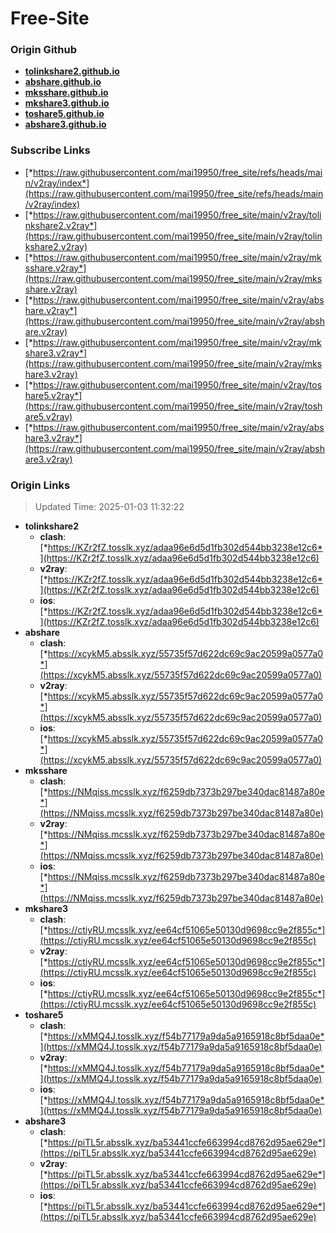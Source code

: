 # Free-Site

### Origin Github

- [**tolinkshare2.github.io**](https://github.com/tolinkshare2/tolinkshare2.github.io)
- [**abshare.github.io**](https://github.com/abshare/abshare.github.io)
- [**mksshare.github.io**](https://github.com/mksshare/mksshare.github.io)
- [**mkshare3.github.io**](https://github.com/mkshare3/mkshare3.github.io)
- [**toshare5.github.io**](https://github.com/toshare5/toshare5.github.io)
- [**abshare3.github.io**](https://github.com/abshare3/abshare3.github.io)

### Subscribe Links

- [*https://raw.githubusercontent.com/mai19950/free_site/refs/heads/main/v2ray/index*](https://raw.githubusercontent.com/mai19950/free_site/refs/heads/main/v2ray/index)
- [*https://raw.githubusercontent.com/mai19950/free_site/main/v2ray/tolinkshare2.v2ray*](https://raw.githubusercontent.com/mai19950/free_site/main/v2ray/tolinkshare2.v2ray)
- [*https://raw.githubusercontent.com/mai19950/free_site/main/v2ray/mksshare.v2ray*](https://raw.githubusercontent.com/mai19950/free_site/main/v2ray/mksshare.v2ray)
- [*https://raw.githubusercontent.com/mai19950/free_site/main/v2ray/abshare.v2ray*](https://raw.githubusercontent.com/mai19950/free_site/main/v2ray/abshare.v2ray)
- [*https://raw.githubusercontent.com/mai19950/free_site/main/v2ray/mkshare3.v2ray*](https://raw.githubusercontent.com/mai19950/free_site/main/v2ray/mkshare3.v2ray)
- [*https://raw.githubusercontent.com/mai19950/free_site/main/v2ray/toshare5.v2ray*](https://raw.githubusercontent.com/mai19950/free_site/main/v2ray/toshare5.v2ray)
- [*https://raw.githubusercontent.com/mai19950/free_site/main/v2ray/abshare3.v2ray*](https://raw.githubusercontent.com/mai19950/free_site/main/v2ray/abshare3.v2ray)

### Origin Links

> Updated Time: 2025-01-03 11:32:22

- **tolinkshare2**
  - **clash**: [*https://KZr2fZ.tosslk.xyz/adaa96e6d5d1fb302d544bb3238e12c6*](https://KZr2fZ.tosslk.xyz/adaa96e6d5d1fb302d544bb3238e12c6)
  - **v2ray**: [*https://KZr2fZ.tosslk.xyz/adaa96e6d5d1fb302d544bb3238e12c6*](https://KZr2fZ.tosslk.xyz/adaa96e6d5d1fb302d544bb3238e12c6)
  - **ios**: [*https://KZr2fZ.tosslk.xyz/adaa96e6d5d1fb302d544bb3238e12c6*](https://KZr2fZ.tosslk.xyz/adaa96e6d5d1fb302d544bb3238e12c6)
- **abshare**
  - **clash**: [*https://xcykM5.absslk.xyz/55735f57d622dc69c9ac20599a0577a0*](https://xcykM5.absslk.xyz/55735f57d622dc69c9ac20599a0577a0)
  - **v2ray**: [*https://xcykM5.absslk.xyz/55735f57d622dc69c9ac20599a0577a0*](https://xcykM5.absslk.xyz/55735f57d622dc69c9ac20599a0577a0)
  - **ios**: [*https://xcykM5.absslk.xyz/55735f57d622dc69c9ac20599a0577a0*](https://xcykM5.absslk.xyz/55735f57d622dc69c9ac20599a0577a0)
- **mksshare**
  - **clash**: [*https://NMqiss.mcsslk.xyz/f6259db7373b297be340dac81487a80e*](https://NMqiss.mcsslk.xyz/f6259db7373b297be340dac81487a80e)
  - **v2ray**: [*https://NMqiss.mcsslk.xyz/f6259db7373b297be340dac81487a80e*](https://NMqiss.mcsslk.xyz/f6259db7373b297be340dac81487a80e)
  - **ios**: [*https://NMqiss.mcsslk.xyz/f6259db7373b297be340dac81487a80e*](https://NMqiss.mcsslk.xyz/f6259db7373b297be340dac81487a80e)
- **mkshare3**
  - **clash**: [*https://ctiyRU.mcsslk.xyz/ee64cf51065e50130d9698cc9e2f855c*](https://ctiyRU.mcsslk.xyz/ee64cf51065e50130d9698cc9e2f855c)
  - **v2ray**: [*https://ctiyRU.mcsslk.xyz/ee64cf51065e50130d9698cc9e2f855c*](https://ctiyRU.mcsslk.xyz/ee64cf51065e50130d9698cc9e2f855c)
  - **ios**: [*https://ctiyRU.mcsslk.xyz/ee64cf51065e50130d9698cc9e2f855c*](https://ctiyRU.mcsslk.xyz/ee64cf51065e50130d9698cc9e2f855c)
- **toshare5**
  - **clash**: [*https://xMMQ4J.tosslk.xyz/f54b77179a9da5a9165918c8bf5daa0e*](https://xMMQ4J.tosslk.xyz/f54b77179a9da5a9165918c8bf5daa0e)
  - **v2ray**: [*https://xMMQ4J.tosslk.xyz/f54b77179a9da5a9165918c8bf5daa0e*](https://xMMQ4J.tosslk.xyz/f54b77179a9da5a9165918c8bf5daa0e)
  - **ios**: [*https://xMMQ4J.tosslk.xyz/f54b77179a9da5a9165918c8bf5daa0e*](https://xMMQ4J.tosslk.xyz/f54b77179a9da5a9165918c8bf5daa0e)
- **abshare3**
  - **clash**: [*https://piTL5r.absslk.xyz/ba53441ccfe663994cd8762d95ae629e*](https://piTL5r.absslk.xyz/ba53441ccfe663994cd8762d95ae629e)
  - **v2ray**: [*https://piTL5r.absslk.xyz/ba53441ccfe663994cd8762d95ae629e*](https://piTL5r.absslk.xyz/ba53441ccfe663994cd8762d95ae629e)
  - **ios**: [*https://piTL5r.absslk.xyz/ba53441ccfe663994cd8762d95ae629e*](https://piTL5r.absslk.xyz/ba53441ccfe663994cd8762d95ae629e)
